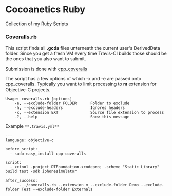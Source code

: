 Cocoanetics Ruby
================

Collection of my Ruby Scripts

### Coveralls.rb 

This script finds all **.gcda** files unterneath the current user's DerivedData folder. Since you get a fresh VM every time Travis-CI builds those should be the ones that you also want to submit.

Submission is done with [cpp_coveralls](https://github.com/eddyxu/cpp-coveralls)

The script has a few options of which -x and -e are passed onto cpp_coveralls. Typically you want to limit processing to **m** extension for Objective-C projects.

    Usage: coveralls.rb [options]
        -e, --exclude-folder FOLDER      Folder to exclude
        -h, --exclude-headers            Ignores headers
        -x, --extension EXT              Source file extension to process
        -?, --help                       Show this message

Example `**.travis.yml**`

	---
	language: objective-c

	before_script:
	  - sudo easy_install cpp-coveralls

	script:
	  - xctool -project DTFoundation.xcodeproj -scheme "Static Library" build test -sdk iphonesimulator

	after_success:
          - ./coveralls.rb --extension m --exclude-folder Demo --exclude-folder Test --exclude-folder Externals
	  
